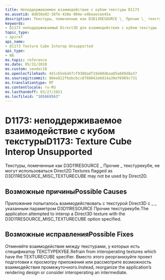 ```yaml
---
title: Неподдерживаемое взаимодействие с кубом текстуры D1173
ms.assetid: 8d650a92-38fe-438e-904e-e4beaecee45a
description: Текстуры, помеченные как D3D11RESOURCE \_ Прочие \_ текстурекубе, не могут использоваться Direct2D.
keywords:
- D1173 неподдерживаемый Direct2D для взаимодействия с кубом текстуры
topic_type:
- apiref
api_name:
- D1173 Texture Cube Interop Unsupported
api_type:
- NA
ms.topic: reference
ms.date: 05/31/2018
ms.custom: seodec18
ms.openlocfilehash: 4d1cb5ebd47cf9380adf19d40dbaa85a689d8a37
ms.sourcegitcommit: 80ee822f6ebcbcc8f60042e0d14a39ef6989c731
ms.translationtype: MT
ms.contentlocale: ru-RU
ms.lasthandoff: 03/27/2021
ms.locfileid: "105669563"
---
```

# <a name="d1173-texture-cube-interop-unsupported"></a><span data-ttu-id="f0343-104">D1173: неподдерживаемое взаимодействие с кубом текстуры</span><span class="sxs-lookup"><span data-stu-id="f0343-104">D1173: Texture Cube Interop Unsupported</span></span>

<span data-ttu-id="f0343-105">Текстуры, помеченные как D3D11RESOURCE \_ Прочие \_ текстурекубе, не могут использоваться Direct2D.</span><span class="sxs-lookup"><span data-stu-id="f0343-105">Textures flagged as D3D11RESOURCE\_MISC\_TEXTURECUBE may not be used by Direct2D.</span></span>






 

## <a name="possible-causes"></a><span data-ttu-id="f0343-106">Возможные причины</span><span class="sxs-lookup"><span data-stu-id="f0343-106">Possible Causes</span></span>

<span data-ttu-id="f0343-107">Приложение попыталось взаимодействовать с текстурой Direct3D с \_ \_ указанным параметром D3D11RESOURCE Прочие текстурекубе.</span><span class="sxs-lookup"><span data-stu-id="f0343-107">The application attempted to interop a Direct3D texture with the D3D11RESOURCE\_MISC\_TEXTURECUBE option specified.</span></span>

## <a name="possible-fixes"></a><span data-ttu-id="f0343-108">Возможные исправления</span><span class="sxs-lookup"><span data-stu-id="f0343-108">Possible Fixes</span></span>

<span data-ttu-id="f0343-109">Отменяйте взаимодействие между текстурами, у которых есть спецификатор ТЕКСТУРЕКУБЕ.</span><span class="sxs-lookup"><span data-stu-id="f0343-109">Refrain from interoperating textures which have the TEXTURECUBE specifier.</span></span> <span data-ttu-id="f0343-110">Вместо этого реорганизуйте проект подготовки к просмотру приложения или рассмотрите возможность взаимодействия промежуточного.</span><span class="sxs-lookup"><span data-stu-id="f0343-110">Instead, reorganize the application’s rendering design or consider interoperating an intermediate.</span></span>

 

 




